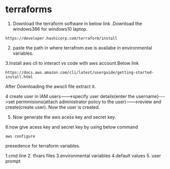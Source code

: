 # terraforms

1. Download the terraform software in below link .Download the windows386 for windows10 laptop. 
```
https://developer.hashicorp.com/terraform/install
```

2. paste the path in where terrafrom.exe is availabe in environmental variables.

3.Install aws cli to interact vs code with aws account.Below link
```
https://docs.aws.amazon.com/cli/latest/userguide/getting-started-install.html
```
After Downloading the awscli file extract it.

4 create user in IAM
users--->specify user details{enter the username}--->set permmisions(attach administrator policy to the user)--->review and create(create user). Now the user is created.

5. Now generate the aws acess key and secret key.

6.now give acess key and secret key by using below command
```
aws configure
```


presedence for terraform variables.

1.cmd line
2. tfvars files
3.environmental variables
4.default values
5. user prompt